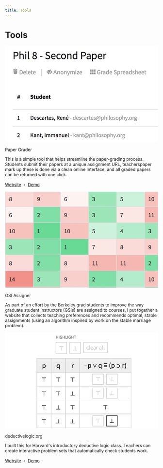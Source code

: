 ```yaml
---
title: Tools
---
```


<h1>Tools</h1>

<div class="row mb-3">
  <div class="col-12 col-md-4 push-md-8 text-center">
    <img src="assets/images/papergrader.jpg" class="rounded img-fluid tools-img mt-md-0 mb-md-0 mt-4 mb-4">
  </div>
  <div class="col-12 col-md-8 pull-md-4">
    <p class="item-title">Paper Grader</p>
    <p class="item-description">This is a simple tool that helps streamline the paper-grading process. Students submit their papers at a unique assignment URL, teacherspaper mark up these is done via a clean online interface, and all graded papers can be returned with one click.</p>
    <p class="little-links"><a href="http://papergrader.org"><i class="fa fa-external-link" aria-hidden="true"></i> Website</a> ・ <a href="http://papergrader.org/demo"><i class="fa fa-external-link" aria-hidden="true"></i> Demo</a></p>
  </div>
</div>

<div class="row mb-3">
  <div class="col-12 col-md-4 push-md-8 text-center">
    <img src="assets/images/gsiassigner.jpg" class="rounded img-fluid tools-img mt-md-0 mb-md-0 mt-4 mb-4">
  </div>
  <div class="col-12 col-md-8 pull-md-4">
    <p class="item-title">GSI Assigner</p>
    <p class="item-description">As part of an effort by the Berkeley grad students to improve the way graduate student instructors (GSIs) are assigned to courses, I put together a website that collects teaching preferences and recommends optimal, stable assignments (using an algorithm inspired by work on the stable marriage problem).</p>
    <!-- <p class="little-links"><a href="http://gsiassigner.herokuapp.com">View Website</a></p> -->
  </div>
</div>

<div class="row mb-3">
  <div class="col-12 col-md-4 push-md-8 text-center">
    <img src="assets/images/deductivelogic.jpg" class="rounded img-fluid tools-img mt-md-0 mb-md-0 mt-4 mb-4">
  </div>
  <div class="col-12 col-md-8 pull-md-4">
    <p class="item-title">deductivelogic.org</p>
    <p class="item-description">I built this for Harvard's introductory deductive logic class. Teachers can create interactive problem sets that automatically check students work.</p>
    <p class="little-links"><a href="http://deductivelogic.org"><i class="fa fa-external-link" aria-hidden="true"></i> Website</a> ・ <a href="http://deductivelogic.org/psets/demo"> <i class="fa fa-external-link" aria-hidden="true"></i> Demo</a></p>
  </div>
</div>
